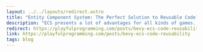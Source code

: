 ```yaml
---
layout: ../../layouts/redirect.astro
title: "Entity Component System: The Perfect Solution to Reusable Code?"
description: "ECS presents a lot of advantages for all kinds of games. What makes it so special?"
redirect: https://playfulprogramming.com/posts/bevy-ecs-code-reusability
link: https://playfulprogramming.com/posts/bevy-ecs-code-reusability
tags: blog
---
```

